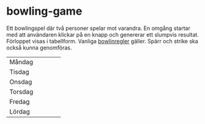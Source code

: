 # bowling-game

Ett bowlingspel där två personer spelar mot varandra. En omgång startar med att användaren klickar på en knapp och genererar ett slumpvis resultat. Förloppet visas i tabellform. Vanliga [bowlinregler](http://www.alltombowling.nu/skola_rakna.php) gäller. Spärr och strike ska också kunna genomföras.

|               |                        |   |   |   |
|---------------|------------------------|---|---|---|
| M&aring;ndag  |                        |   |   |   |
| Tisdag        |                        |   |   |   |
| Onsdag        |                        |   |   |   |
| Torsdag       |                        |   |   |   |
| Fredag        |                        |   |   |   |
| L&ouml;rdag   |                        |   |   |   |
